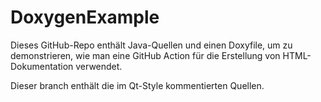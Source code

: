 # DoxygenExample
Dieses GitHub-Repo enthält Java-Quellen und einen Doxyfile, um zu demonstrieren, wie man eine GitHub Action für die Erstellung von HTML-Dokumentation verwendet. 

Dieser branch enthält die im Qt-Style kommentierten Quellen.
